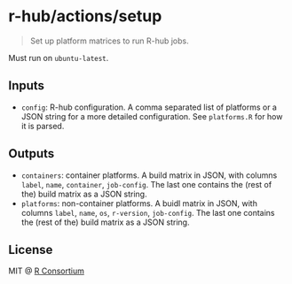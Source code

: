 # r-hub/actions/setup

> Set up platform matrices to run R-hub jobs.

Must run on `ubuntu-latest`.

## Inputs

* `config`: R-hub configuration. A comma separated list of platforms
  or a JSON string for a more detailed configuration. See `platforms.R`
  for how it is parsed.

## Outputs

* `containers`: container platforms. A build matrix in JSON, with
  columns `label`, `name`, `container`, `job-config`. The last one
  contains the (rest of the) build matrix as a JSON string.
* `platforms`: non-container platforms. A buidl matrix in JSON, with
  columns `label`, `name`, `os`, `r-version`, `job-config`. The last one
  contains the (rest of the) build matrix as a JSON string.

## License

MIT @ [R Consortium](https://www.r-consortium.org/)
